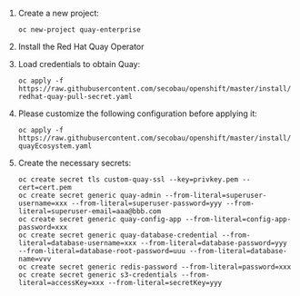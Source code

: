 1. Create a new project:

   `oc new-project quay-enterprise`
1. Install the Red Hat Quay Operator
1. Load credentials to obtain Quay:

   `oc apply -f https://raw.githubusercontent.com/secobau/openshift/master/install/redhat-quay-pull-secret.yaml`
1. Please customize the following configuration before applying it:

   `oc apply -f https://raw.githubusercontent.com/secobau/openshift/master/install/quayEcosystem.yaml`
1. Create the necessary secrets:

   ```
   oc create secret tls custom-quay-ssl --key=privkey.pem --cert=cert.pem
   oc create secret generic quay-admin --from-literal=superuser-username=xxx --from-literal=superuser-password=yyy --from-literal=superuser-email=aaa@bbb.com
   oc create secret generic quay-config-app --from-literal=config-app-password=xxx
   oc create secret generic quay-database-credential --from-literal=database-username=xxx --from-literal=database-password=yyy --from-literal=database-root-password=uuu --from-literal=database-name=vvv
   oc create secret generic redis-password --from-literal=password=xxx
   oc create secret generic s3-credentials --from-literal=accessKey=xxx --from-literal=secretKey=yyy
   
   
   ```
   
